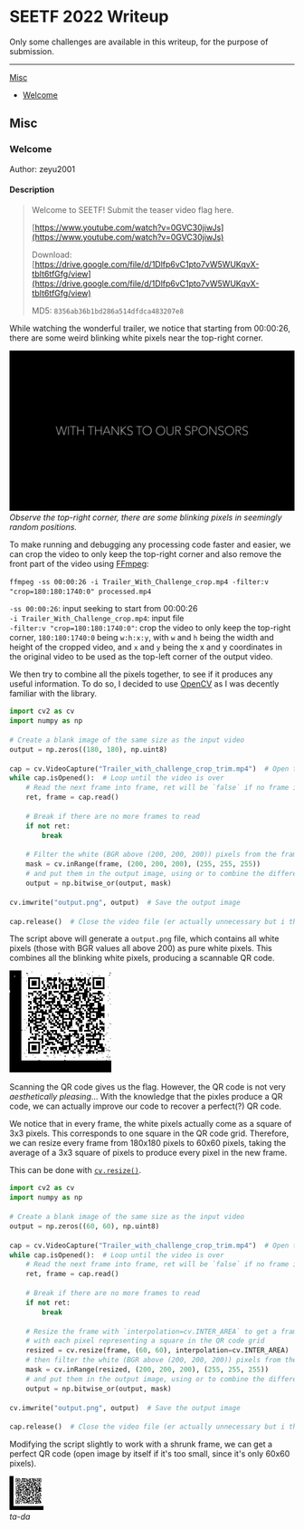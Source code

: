 # SEETF 2022 Writeup

Only some challenges are available in this writeup, for the purpose of submission.

---

[Misc](#misc)

- [Welcome](#welcome)

## Misc

### Welcome

Author: zeyu2001

#### Description

> Welcome to SEETF! Submit the teaser video flag here.
>
> [https://www.youtube.com/watch?v=0GVC30jiwJs](https://www.youtube.com/watch?v=0GVC30jiwJs)
>
> Download: [https://drive.google.com/file/d/1Dlfp6vC1pto7vW5WUKqvX-tbIt6tfGfg/view](https://drive.google.com/file/d/1Dlfp6vC1pto7vW5WUKqvX-tbIt6tfGfg/view)
>
> MD5: `8356ab36b1bd286a514dfdca483207e8`

While watching the wonderful trailer, we notice that starting from 00:00:26, there are some weird blinking white pixels near the top-right corner.

![Blinking Pixels](./seetf-2022/welcome-blinking-pixels.gif)  
*Observe the top-right corner, there are some blinking pixels in seemingly random positions.*

To make running and debugging any processing code faster and easier, we can crop the video to only keep the top-right corner and also remove the front part of the video using [FFmpeg](https://ffmpeg.org/):

`ffmpeg -ss 00:00:26 -i Trailer_With_Challenge_crop.mp4 -filter:v "crop=180:180:1740:0" processed.mp4`

`-ss 00:00:26`: input seeking to start from 00:00:26  
`-i Trailer_With_Challenge_crop.mp4`: input file  
`-filter:v "crop=180:180:1740:0"`: crop the video to only keep the top-right corner, `180:180:1740:0` being `w:h:x:y`, with `w` and `h` being the width and height of the cropped video, and `x` and `y` being the x and y coordinates in the original video to be used as the top-left corner of the output video.

We then try to combine all the pixels together, to see if it produces any useful information. To do so, I decided to use [OpenCV](https://opencv.org/) as I was decently familiar with the library.

```python
import cv2 as cv
import numpy as np

# Create a blank image of the same size as the input video
output = np.zeros((180, 180), np.uint8)

cap = cv.VideoCapture("Trailer_with_challenge_crop_trim.mp4")  # Open the video file
while cap.isOpened():  # Loop until the video is over
    # Read the next frame into frame, ret will be `false` if no frame is read
    ret, frame = cap.read()

    # Break if there are no more frames to read
    if not ret:
        break

    # Filter the white (BGR above (200, 200, 200)) pixels from the frame
    mask = cv.inRange(frame, (200, 200, 200), (255, 255, 255))
    # and put them in the output image, using or to combine the different frames
    output = np.bitwise_or(output, mask)

cv.imwrite("output.png", output)  # Save the output image

cap.release()  # Close the video file (er actually unnecessary but i think good habit)
```

The script above will generate a `output.png` file, which contains all white pixels (those with BGR values all above 200) as pure white pixels. This combines all the blinking white pixels, producing a scannable QR code.

![QR code with some wrong pixels](./seetf-2022/welcome-flag-1.png)

Scanning the QR code gives us the flag. However, the QR code is not very *aesthetically pleasing*... With the knowledge that the pixles produce a QR code, we can actually improve our code to recover a perfect(?) QR code.

We notice that in every frame, the white pixels actually come as a square of 3x3 pixels. This corresponds to one square in the QR code grid. Therefore, we can resize every frame from 180x180 pixels to 60x60 pixels, taking the average of a 3x3 square of pixels to produce every pixel in the new frame.

This can be done with [`cv.resize()`](https://docs.opencv.org/4.x/da/d54/group__imgproc__transform.html#ga47a974309e9102f5f08231edc7e7529d).

```python
import cv2 as cv
import numpy as np

# Create a blank image of the same size as the input video
output = np.zeros((60, 60), np.uint8)

cap = cv.VideoCapture("Trailer_with_challenge_crop_trim.mp4")  # Open the video file
while cap.isOpened():  # Loop until the video is over
    # Read the next frame into frame, ret will be `false` if no frame is read
    ret, frame = cap.read()

    # Break if there are no more frames to read
    if not ret:
        break

    # Resize the frame with `interpolation=cv.INTER_AREA` to get a frame
    # with each pixel representing a square in the QR code grid
    resized = cv.resize(frame, (60, 60), interpolation=cv.INTER_AREA)
    # then filter the white (BGR above (200, 200, 200)) pixels from the resized frame
    mask = cv.inRange(resized, (200, 200, 200), (255, 255, 255))
    # and put them in the output image, using or to combine the different frames
    output = np.bitwise_or(output, mask)

cv.imwrite("output.png", output)  # Save the output image

cap.release()  # Close the video file (er actually unnecessary but i think good habit)
```

Modifying the script slightly to work with a shrunk frame, we can get a perfect QR code (open image by itself if it's too small, since it's only 60x60 pixels).

![Final QR code](./seetf-2022/welcome-flag-2.png)  
*ta-da*
